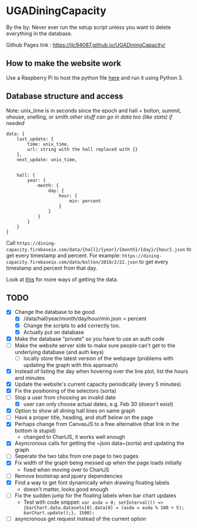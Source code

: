# UGADiningCapacity
By the by: Never ever run the setup script unless you want to delete everything in the database.

Github Pages link : https://jlc94087.github.io/UGADiningCapacity/


## How to make the website work
Use a Raspberry Pi to host the python file [here](get_data_bot.py) and run it using Python 3.


## Database structure and access
Note: unix_time is in seconds since the epoch and hall = bolton, summit, ohouse, snelling, or smith
*other stuff can go in data too (like stats) if needed*
```
data: {
    last_update: {
        time: unix_time,
        url: string with the hall replaced with {}
    },
    next_update: unix_time,
    
    
    hall: { 
        year: {
            month: {
                day: {
                    hour: {
                        min: percent
                    }
                }
            }
        }
    }
}
```
Call `https://dining-capacity.firebaseio.com/data/{hall}/{year}/{month}/{day}/{hour}.json` to get every timestamp and percent.
For example: `https://dining-capacity.firebaseio.com/data/bolton/2019/2/22.json` to get every timestamp and percent from that day.

Look at [this](https://firebase.google.com/docs/database/rest/retrieve-data) for more ways of getting the data.


## TODO
- [x] Change the database to be good
    - [x] /data/hall/year/month/day/hour/min.json = percent
    - [x] Change the scripts to add correctly too.
    - [x] Actually put on database 
- [x] Make the database "private" so you have to use an auth code
- [ ] Make the website server side to make sure people can't get to the underlying database (and auth keys)
    - [ ] locally store the latest version of the webpage (problems with updating the graph with this approach)
- [x] Instead of listing the day when hovering over the line plot, list the hours and minutes
- [x] Update the website's current capacity periodically (every 5 minutes)
- [x] Fix the positioning of the selectors (sorta)
- [ ] Stop a user from choosing an invalid date
    - [x] user can only choose actual dates, e.g. Feb 30 (doesn't exist)
- [x] Option to show all dining hall lines on same graph
- [ ] Have a proper title, heading, and stuff below on the page
- [x] Perhaps change from CanvasJS to a free alternative (that link in the bottom is stupid)
    - changed to ChartJS, it works well enough
- [x] Asyncronous calls for getting the ~json data~(sorta) and updating the graph
- [ ] Seperate the two tabs from one page to two pages
- [x] Fix width of the graph being messed up when the page loads initially
    - fixed when moving over to ChartJS
- [ ] Remove bootstrap and jquery dependencies
- [x] Find a way to get font dynamically when drawing floating labels 
    - doesn't matter, looks good enough
- [ ] Fix the sudden jump for the floating labels when bar chart updates
    - Test with code snippet: `var asda = 0; setInterval(() => {barChart.data.datasets[0].data[0] = (asda = asda % 100 + 5); barChart.update();}, 1500);`
- [ ] asyncronous get request instead of the current option

